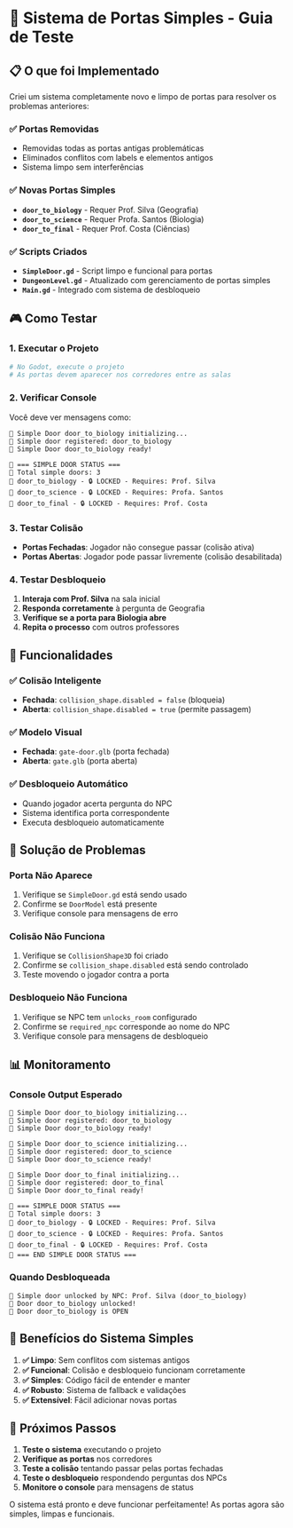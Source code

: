 # 🚪 Sistema de Portas Simples - Guia de Teste

## 📋 O que foi Implementado

Criei um sistema completamente novo e limpo de portas para resolver os problemas anteriores:

### ✅ **Portas Removidas**

- Removidas todas as portas antigas problemáticas
- Eliminados conflitos com labels e elementos antigos
- Sistema limpo sem interferências

### ✅ **Novas Portas Simples**

- **`door_to_biology`** - Requer Prof. Silva (Geografia)
- **`door_to_science`** - Requer Profa. Santos (Biologia)
- **`door_to_final`** - Requer Prof. Costa (Ciências)

### ✅ **Scripts Criados**

- **`SimpleDoor.gd`** - Script limpo e funcional para portas
- **`DungeonLevel.gd`** - Atualizado com gerenciamento de portas simples
- **`Main.gd`** - Integrado com sistema de desbloqueio

## 🎮 Como Testar

### **1. Executar o Projeto**

```bash
# No Godot, execute o projeto
# As portas devem aparecer nos corredores entre as salas
```

### **2. Verificar Console**

Você deve ver mensagens como:

```
🚪 Simple Door door_to_biology initializing...
🚪 Simple door registered: door_to_biology
🚪 Simple Door door_to_biology ready!

🚪 === SIMPLE DOOR STATUS ===
🚪 Total simple doors: 3
🚪 door_to_biology - 🔒 LOCKED - Requires: Prof. Silva
🚪 door_to_science - 🔒 LOCKED - Requires: Profa. Santos
🚪 door_to_final - 🔒 LOCKED - Requires: Prof. Costa
```

### **3. Testar Colisão**

- **Portas Fechadas**: Jogador não consegue passar (colisão ativa)
- **Portas Abertas**: Jogador pode passar livremente (colisão desabilitada)

### **4. Testar Desbloqueio**

1. **Interaja com Prof. Silva** na sala inicial
2. **Responda corretamente** à pergunta de Geografia
3. **Verifique se a porta para Biologia abre**
4. **Repita o processo** com outros professores

## 🔧 Funcionalidades

### **✅ Colisão Inteligente**

- **Fechada**: `collision_shape.disabled = false` (bloqueia)
- **Aberta**: `collision_shape.disabled = true` (permite passagem)

### **✅ Modelo Visual**

- **Fechada**: `gate-door.glb` (porta fechada)
- **Aberta**: `gate.glb` (porta aberta)

### **✅ Desbloqueio Automático**

- Quando jogador acerta pergunta do NPC
- Sistema identifica porta correspondente
- Executa desbloqueio automaticamente

## 🐛 Solução de Problemas

### **Porta Não Aparece**

1. Verifique se `SimpleDoor.gd` está sendo usado
2. Confirme se `DoorModel` está presente
3. Verifique console para mensagens de erro

### **Colisão Não Funciona**

1. Verifique se `CollisionShape3D` foi criado
2. Confirme se `collision_shape.disabled` está sendo controlado
3. Teste movendo o jogador contra a porta

### **Desbloqueio Não Funciona**

1. Verifique se NPC tem `unlocks_room` configurado
2. Confirme se `required_npc` corresponde ao nome do NPC
3. Verifique console para mensagens de desbloqueio

## 📊 Monitoramento

### **Console Output Esperado**

```
🚪 Simple Door door_to_biology initializing...
🚪 Simple door registered: door_to_biology
🚪 Simple Door door_to_biology ready!

🚪 Simple Door door_to_science initializing...
🚪 Simple door registered: door_to_science
🚪 Simple Door door_to_science ready!

🚪 Simple Door door_to_final initializing...
🚪 Simple door registered: door_to_final
🚪 Simple Door door_to_final ready!

🚪 === SIMPLE DOOR STATUS ===
🚪 Total simple doors: 3
🚪 door_to_biology - 🔒 LOCKED - Requires: Prof. Silva
🚪 door_to_science - 🔒 LOCKED - Requires: Profa. Santos
🚪 door_to_final - 🔒 LOCKED - Requires: Prof. Costa
🚪 === END SIMPLE DOOR STATUS ===
```

### **Quando Desbloqueada**

```
🚪 Simple door unlocked by NPC: Prof. Silva (door_to_biology)
🎉 Door door_to_biology unlocked!
🚪 Door door_to_biology is OPEN
```

## 🎯 Benefícios do Sistema Simples

1. **✅ Limpo**: Sem conflitos com sistemas antigos
2. **✅ Funcional**: Colisão e desbloqueio funcionam corretamente
3. **✅ Simples**: Código fácil de entender e manter
4. **✅ Robusto**: Sistema de fallback e validações
5. **✅ Extensível**: Fácil adicionar novas portas

## 🚀 Próximos Passos

1. **Teste o sistema** executando o projeto
2. **Verifique as portas** nos corredores
3. **Teste a colisão** tentando passar pelas portas fechadas
4. **Teste o desbloqueio** respondendo perguntas dos NPCs
5. **Monitore o console** para mensagens de status

O sistema está pronto e deve funcionar perfeitamente! As portas agora são simples, limpas e funcionais.
